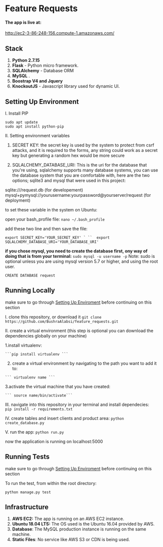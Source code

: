 # Feature Requests

#### The app is live at:

http://ec2-3-86-248-156.compute-1.amazonaws.com/ 


## Stack
1. **Python 2.7.15** 
2. **Flask** - Python micro framework.
4. **SQLAlchemy** - Database ORM
5. **MySQL** .
6. **Boostrap V4 and Jquery** 
7. **KnockoutJS** - Javascript library used for dynamic UI.

## Setting Up Environment

I. Install PIP

```
sudo apt update
sudo apt install python-pip
```
II. Setting environment variables

1. SECRET KEY: the secret key is used by the system to protect from csrf attacks, and it is required to the forms, any string could work as a secret key but generating a random hex would be more secure


2. SQLALCHEMY_DATABASE_URI: This is the uri for the database that you're using, sqlalchemy 	supports many database systems, you can use the database system that you are comfortable with, here are the two options; sqlite3 and mysql that were used in this project:

sqlite:///request.db  (for developement)
mysql+pymysql://yourusername:yourpassword@yourserver/request (for deployment)  

to set these variable in the system on Ubuntu:

open your bash_profile file:
```nano ~/.bash_profile```

add these two line and then save the file:

``` export SECRET_KEY='YOUR_SECRET_KEY' `
``  export SQLALCHEMY_DATABASE_URI='YOUR_DATABASE_URI' ```


**if you chose mysql, you need to create the database first, ony way of doing that is from your terminal:**
``` sudo mysql -u username -p ``` Note: sudo is optional unless you are using mysql version 5.7 or higher, and using the root user.

``` CREATE DATABASE request ```

## Running Locally
make sure to go through [Setting Up Enviroment](#setting-up-environments) before continuing on this section


I. clone this repository, or download it 
```git clone https://github.com/BushraAlabsi/feature_requests.git ```

II. create a virtual environment (this step is optional you can download the dependencies globally on your machine)
	
   1.install virtualenv:
	
	```pip install virtualenv ```
	
   2. create a virtual environment by navigating to the path you want to add it to:
	
	``` virtualenv name ```
	
   3.activate the virtual machine that you have created:
	
	``` source name/bin/activate```

III. navigate into this repository in your terminal and install dependecies:
``` pip install -r requirements.txt```

IV. create tables and insert clients and product area:
```python create_database.py ```

V. run the app:
```python run.py ```

now the application is running on localhost:5000

## Running Tests
make sure to go through [Setting Up Enviroment](#setting-up-environments) before continuing on this section

To run the test, from within the root directory:

`` python manage.py test ``

## Infrastructure
1. **AWS EC2:** The app is running on an AWS EC2 instance.
2. **Ubuntu 18.04 LTS:** The OS used is the Ubuntu 16.04 provided by AWS.
3. **Database**: The MySQL production instance is running on the same machine.
4. **Static Files**: No service like AWS S3 or CDN is being used.
